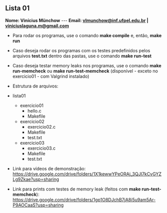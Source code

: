 ## Lista 01

**Nome: Vinícius Münchow** ---
**Email: vlmunchow@inf.ufpel.edu.br | viniciuslaguna.m@gmail.com**

- Para rodar os programas, use o comando **make compile** e, então, **make run**
- Caso deseja rodar os programas com os testes predefinidos pelos arquivos **test.txt** dentro das pastas, use o comando **make run-test**
- Caso deseja testar memory leaks nos programas, use o comando **make run-memcheck** ou **make run-test-memcheck** (disponível - exceto no exercicio01 - com Valgrind instalado)

- Estrutura de arquivos:

- lista01
    - exercicio01
        - hello.c
        - Makefile
    - exercicio02
        - exercicio02.c
        - Makefile
        - test.txt
    - exercicio03
        - exercicio03.c
        - Makefile
        - test.txt


- Link para vídeos de demonstração: https://drive.google.com/drive/folders/1X1kewwYPeORAj_3QJI7kCvGYZLg9Zkae?usp=sharing
- Link para prints com testes de memory leak (feitos com **make run-test-memcheck**): https://drive.google.com/drive/folders/1gp1O8DJchB7jA8i5u9am5Ar-P9AOCaaS?usp=sharing
